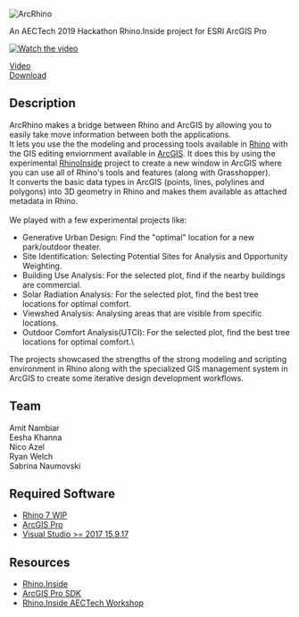 
![ArcRhino](https://raw.githubusercontent.com/nicoazel/ArcRhino/master/Presentation%20Materials/ArcRhino_Name_Icon.PNG)

An AECTech 2019 Hackathon Rhino.Inside project for ESRI ArcGIS Pro

[![Watch the video](https://github.com/nicoazel/ArcRhino/blob/master/Presentation%20Materials/Video%20frame.png)](https://vimeo.com/367573952)

[Video](https://vimeo.com/367573952)\
[Download](https://tinyurl.com/arcrhino)

## Description
ArcRhino makes a bridge between Rhino and ArcGIS by allowing you to easily take move information between both the applications.\
It lets you use the the modeling and processing tools available in [Rhino](https://www.rhino3d.com/) with the GIS editing enviornment available in [ArcGIS](https://www.esri.com/en-us/arcgis/products/arcgis-pro/overview). It does this by using the experimental [RhinoInside](https://www.rhino3d.com/inside) project to create a new window in ArcGIS where you can use all of Rhino's tools and features (along with Grasshopper).\
It converts the basic data types in ArcGIS (points, lines, polylines and polygons) into 3D geometry in Rhino and makes them available as attached metadata in Rhino.\
\
We played with a few experimental projects like:
- Generative Urban Design: Find the "optimal" location for a new park/outdoor theater.
- Site Identification: Selecting Potential Sites for Analysis and Opportunity Weighting.
- Building Use Analysis: For the selected plot, find if the nearby buildings are commercial.
- Solar  Radiation Analysis: For the selected plot, find the best tree locations for optimal comfort.
- Viewshed Analysis: Analysing areas that are visible from specific locations.
- Outdoor Comfort Analysis(UTCI): For the selected plot, find the best tree locations for optimal comfort.\

The projects showcased the strengths of the strong modeling and scripting environment in Rhino along with the specialized GIS management system in ArcGIS to create some iterative design development workflows.

## Team

Amit Nambiar\
Eesha Khanna\
Nico Azel\
Ryan Welch\
Sabrina Naumovski

## Required Software

- [Rhino 7 WIP](https://www.rhino3d.com/download/rhino-for-windows/wip)
- [ArcGIS Pro](https://www.esri.com/en-us/arcgis/products/arcgis-pro/resources)
- [Visual Studio >= 2017 15.9.17](https://visualstudio.microsoft.com/)

## Resources

- [Rhino.Inside](https://www.rhino3d.com/inside)
- [ArcGIS Pro SDK](https://github.com/Esri/arcgis-pro-sdk/wiki/ProGuide-Installation-and-Upgrade)
- [Rhino.Inside AECTech Workshop](https://github.com/mcneel/Rhino.Inside-Workshop)
